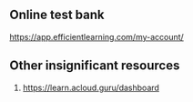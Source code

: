

## Online test bank
https://app.efficientlearning.com/my-account/


## Other insignificant resources
1. https://learn.acloud.guru/dashboard